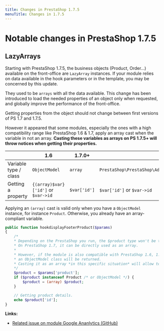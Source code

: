 ```yaml
---
title: Changes in PrestaShop 1.7.5
menuTitle: Changes in 1.7.5
---
```


Notable changes in PrestaShop 1.7.5
=======

## LazyArrays

Starting with PrestaShop 1.7.5, the business objects (Product, Order...) available on the front-office are `LazyArray` instances. If your module relies on data available in the hook parameters or in the template, you may be concerned by this update.

They used to be `arrays` with all the data available. This change has been introduced to load the needed properties of an object only when requested, and globally improve the performance of the front-office.

Getting properties from the object should not change between first versions of PS 1.7 and 1.7.5.

However it appeared that some modules, especially the ones with a high compatibility range like PrestaShop 1.6 & 1.7, apply an array cast when the variable in not an array. **Casting these variables as arrays on PS 1.7.5+ will throw notices when getting their properties.**


|    | 1.6 | 1.7.0+ | 1.7.5+ |
|----|-----|--------|--------|
| Variable type / class | `ObjectModel` | `array` | `PrestaShop\PrestaShop\Adapter\Presenter\AbstractLazyArray` |
| Getting a property | `{(array)$var}['id']` or `$var->id` | `$var['id']` | `$var['id']` or `$var->id` |

Applying an `(array)` cast is valid only when you have a `ObjectModel` instance, for instance `Product`. Otherwise, you already have an array-compliant variable.

```php
public function hookdisplayFooterProduct($params)
{
    /*
    * Depending on the PrestaShop you run, the $product type won't be the same.
    * On PrestaShop 1.7, it can be directly used as an array.
    * 
    * However, if the module is also compatible with PrestaShop 1.6, 1.5...
    * an ObjectModel class will be returned.
    * Casting it as an array *in this specific situation* will allow to cover all cases.
    */
    $product = $params['product'];
    if ($product instanceof Product /* or ObjectModel */) {
        $product = (array) $product;
    }

    // Getting product details.
    echo $product['id'];
}
```

**Links:**

* [Related issue on module Google Ananlytics (GitHub)](https://github.com/PrestaShop/ps_googleanalytics/pull/14/files)
